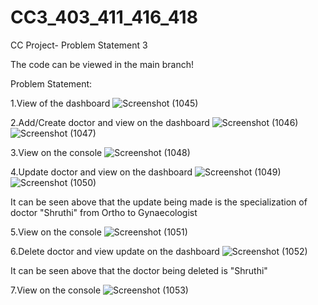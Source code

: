 # CC3_403_411_416_418
CC Project- Problem Statement 3

The code can be viewed in the main branch!

Problem Statement:

1.View of the dashboard
![Screenshot (1045)](https://user-images.githubusercontent.com/78139587/233398896-2a2e5788-a0cd-4764-8c3b-6b09ba56f90b.png)


2.Add/Create doctor and view on the dashboard
![Screenshot (1046)](https://user-images.githubusercontent.com/78139587/233398988-278e3310-d949-4a8d-a9c2-109ba49a2ad7.png)
![Screenshot (1047)](https://user-images.githubusercontent.com/78139587/233399002-65ad8a92-aa79-4efa-b4a7-8ee2a381eb82.png)


3.View on the console
![Screenshot (1048)](https://user-images.githubusercontent.com/78139587/233399022-070ecaff-64d2-4bbc-90a9-4bc38d0660db.png)

4.Update doctor and view on the dashboard
![Screenshot (1049)](https://user-images.githubusercontent.com/78139587/233399054-bc422935-7543-474f-9345-6c7c5027f824.png)
![Screenshot (1050)](https://user-images.githubusercontent.com/78139587/233399087-48dcfd33-c332-4daf-b182-37ea2b987377.png)

It can be seen above that the update being made is the specialization of doctor "Shruthi" from Ortho to Gynaecologist


5.View on the console
![Screenshot (1051)](https://user-images.githubusercontent.com/78139587/233399114-86645725-98fc-4795-a097-ca014e612015.png)


6.Delete doctor and view update on the dashboard
![Screenshot (1052)](https://user-images.githubusercontent.com/78139587/233399139-3b19d160-c1cc-4dd3-838f-4b278f4f1462.png)

It can be seen above that the doctor being deleted is "Shruthi"


7.View on the console
![Screenshot (1053)](https://user-images.githubusercontent.com/78139587/233399162-93095a98-c238-4d67-8d3d-80caf52509cc.png)
